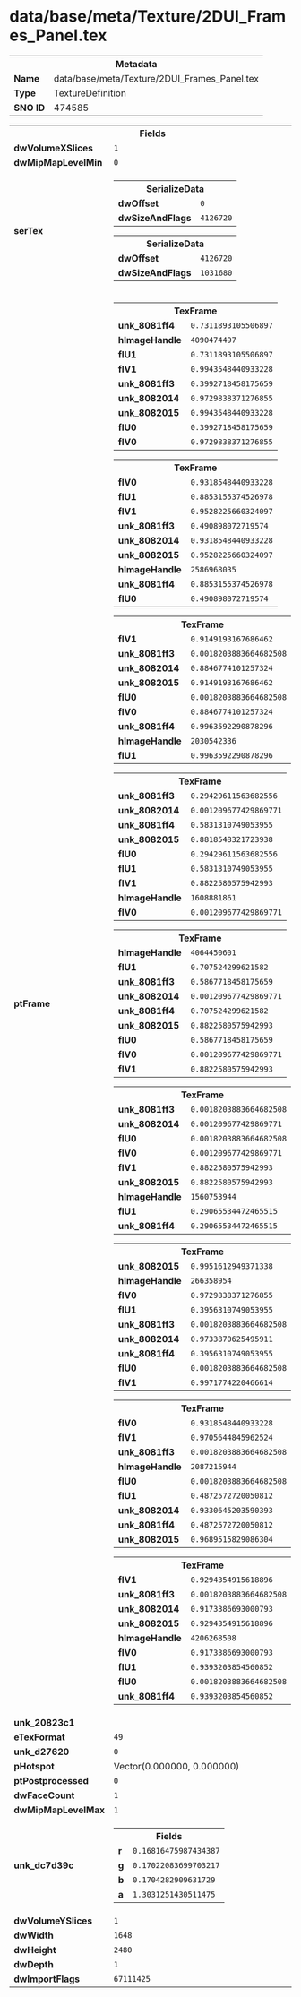 <h1>data/base/meta/Texture/2DUI_Frames_Panel.tex</h1><table><tr><th colspan="100%">Metadata</th></tr><tr><td><b>Name</b></td><td>data/base/meta/Texture/2DUI_Frames_Panel.tex</td></tr><tr><td><b>Type</b></td><td>TextureDefinition</td></tr><tr><td><b>SNO ID</b></td><td>474585</td></tr></table>

<table><tr><th colspan="100%">Fields</th></tr><tr><td><b>dwVolumeXSlices</b></td><td><code>1</code></td></tr><tr><td><b>dwMipMapLevelMin</b></td><td><code>0</code></td></tr><tr><td><b>serTex</b></td><td><table><tr><th colspan="100%">SerializeData</th></tr><tr><td><b>dwOffset</b></td><td><code>0</code></td></tr><tr><td><b>dwSizeAndFlags</b></td><td><code>4126720</code></td></tr></table>


<table><tr><th colspan="100%">SerializeData</th></tr><tr><td><b>dwOffset</b></td><td><code>4126720</code></td></tr><tr><td><b>dwSizeAndFlags</b></td><td><code>1031680</code></td></tr></table>


</td></tr><tr><td><b>ptFrame</b></td><td><table><tr><th colspan="100%">TexFrame</th></tr><tr><td><b>unk_8081ff4</b></td><td><code>0.7311893105506897</code></td></tr><tr><td><b>hImageHandle</b></td><td><code>4090474497</code></td></tr><tr><td><b>flU1</b></td><td><code>0.7311893105506897</code></td></tr><tr><td><b>flV1</b></td><td><code>0.9943548440933228</code></td></tr><tr><td><b>unk_8081ff3</b></td><td><code>0.3992718458175659</code></td></tr><tr><td><b>unk_8082014</b></td><td><code>0.9729838371276855</code></td></tr><tr><td><b>unk_8082015</b></td><td><code>0.9943548440933228</code></td></tr><tr><td><b>flU0</b></td><td><code>0.3992718458175659</code></td></tr><tr><td><b>flV0</b></td><td><code>0.9729838371276855</code></td></tr></table>


<table><tr><th colspan="100%">TexFrame</th></tr><tr><td><b>flV0</b></td><td><code>0.9318548440933228</code></td></tr><tr><td><b>flU1</b></td><td><code>0.8853155374526978</code></td></tr><tr><td><b>flV1</b></td><td><code>0.9528225660324097</code></td></tr><tr><td><b>unk_8081ff3</b></td><td><code>0.490898072719574</code></td></tr><tr><td><b>unk_8082014</b></td><td><code>0.9318548440933228</code></td></tr><tr><td><b>unk_8082015</b></td><td><code>0.9528225660324097</code></td></tr><tr><td><b>hImageHandle</b></td><td><code>2586968035</code></td></tr><tr><td><b>unk_8081ff4</b></td><td><code>0.8853155374526978</code></td></tr><tr><td><b>flU0</b></td><td><code>0.490898072719574</code></td></tr></table>


<table><tr><th colspan="100%">TexFrame</th></tr><tr><td><b>flV1</b></td><td><code>0.9149193167686462</code></td></tr><tr><td><b>unk_8081ff3</b></td><td><code>0.0018203883664682508</code></td></tr><tr><td><b>unk_8082014</b></td><td><code>0.8846774101257324</code></td></tr><tr><td><b>unk_8082015</b></td><td><code>0.9149193167686462</code></td></tr><tr><td><b>flU0</b></td><td><code>0.0018203883664682508</code></td></tr><tr><td><b>flV0</b></td><td><code>0.8846774101257324</code></td></tr><tr><td><b>unk_8081ff4</b></td><td><code>0.9963592290878296</code></td></tr><tr><td><b>hImageHandle</b></td><td><code>2030542336</code></td></tr><tr><td><b>flU1</b></td><td><code>0.9963592290878296</code></td></tr></table>


<table><tr><th colspan="100%">TexFrame</th></tr><tr><td><b>unk_8081ff3</b></td><td><code>0.29429611563682556</code></td></tr><tr><td><b>unk_8082014</b></td><td><code>0.001209677429869771</code></td></tr><tr><td><b>unk_8081ff4</b></td><td><code>0.5831310749053955</code></td></tr><tr><td><b>unk_8082015</b></td><td><code>0.8818548321723938</code></td></tr><tr><td><b>flU0</b></td><td><code>0.29429611563682556</code></td></tr><tr><td><b>flU1</b></td><td><code>0.5831310749053955</code></td></tr><tr><td><b>flV1</b></td><td><code>0.8822580575942993</code></td></tr><tr><td><b>hImageHandle</b></td><td><code>1608881861</code></td></tr><tr><td><b>flV0</b></td><td><code>0.001209677429869771</code></td></tr></table>


<table><tr><th colspan="100%">TexFrame</th></tr><tr><td><b>hImageHandle</b></td><td><code>4064450601</code></td></tr><tr><td><b>flU1</b></td><td><code>0.707524299621582</code></td></tr><tr><td><b>unk_8081ff3</b></td><td><code>0.5867718458175659</code></td></tr><tr><td><b>unk_8082014</b></td><td><code>0.001209677429869771</code></td></tr><tr><td><b>unk_8081ff4</b></td><td><code>0.707524299621582</code></td></tr><tr><td><b>unk_8082015</b></td><td><code>0.8822580575942993</code></td></tr><tr><td><b>flU0</b></td><td><code>0.5867718458175659</code></td></tr><tr><td><b>flV0</b></td><td><code>0.001209677429869771</code></td></tr><tr><td><b>flV1</b></td><td><code>0.8822580575942993</code></td></tr></table>


<table><tr><th colspan="100%">TexFrame</th></tr><tr><td><b>unk_8081ff3</b></td><td><code>0.0018203883664682508</code></td></tr><tr><td><b>unk_8082014</b></td><td><code>0.001209677429869771</code></td></tr><tr><td><b>flU0</b></td><td><code>0.0018203883664682508</code></td></tr><tr><td><b>flV0</b></td><td><code>0.001209677429869771</code></td></tr><tr><td><b>flV1</b></td><td><code>0.8822580575942993</code></td></tr><tr><td><b>unk_8082015</b></td><td><code>0.8822580575942993</code></td></tr><tr><td><b>hImageHandle</b></td><td><code>1560753944</code></td></tr><tr><td><b>flU1</b></td><td><code>0.29065534472465515</code></td></tr><tr><td><b>unk_8081ff4</b></td><td><code>0.29065534472465515</code></td></tr></table>


<table><tr><th colspan="100%">TexFrame</th></tr><tr><td><b>unk_8082015</b></td><td><code>0.9951612949371338</code></td></tr><tr><td><b>hImageHandle</b></td><td><code>266358954</code></td></tr><tr><td><b>flV0</b></td><td><code>0.9729838371276855</code></td></tr><tr><td><b>flU1</b></td><td><code>0.3956310749053955</code></td></tr><tr><td><b>unk_8081ff3</b></td><td><code>0.0018203883664682508</code></td></tr><tr><td><b>unk_8082014</b></td><td><code>0.9733870625495911</code></td></tr><tr><td><b>unk_8081ff4</b></td><td><code>0.3956310749053955</code></td></tr><tr><td><b>flU0</b></td><td><code>0.0018203883664682508</code></td></tr><tr><td><b>flV1</b></td><td><code>0.9971774220466614</code></td></tr></table>


<table><tr><th colspan="100%">TexFrame</th></tr><tr><td><b>flV0</b></td><td><code>0.9318548440933228</code></td></tr><tr><td><b>flV1</b></td><td><code>0.9705644845962524</code></td></tr><tr><td><b>unk_8081ff3</b></td><td><code>0.0018203883664682508</code></td></tr><tr><td><b>hImageHandle</b></td><td><code>2087215944</code></td></tr><tr><td><b>flU0</b></td><td><code>0.0018203883664682508</code></td></tr><tr><td><b>flU1</b></td><td><code>0.4872572720050812</code></td></tr><tr><td><b>unk_8082014</b></td><td><code>0.9330645203590393</code></td></tr><tr><td><b>unk_8081ff4</b></td><td><code>0.4872572720050812</code></td></tr><tr><td><b>unk_8082015</b></td><td><code>0.9689515829086304</code></td></tr></table>


<table><tr><th colspan="100%">TexFrame</th></tr><tr><td><b>flV1</b></td><td><code>0.9294354915618896</code></td></tr><tr><td><b>unk_8081ff3</b></td><td><code>0.0018203883664682508</code></td></tr><tr><td><b>unk_8082014</b></td><td><code>0.9173386693000793</code></td></tr><tr><td><b>unk_8082015</b></td><td><code>0.9294354915618896</code></td></tr><tr><td><b>hImageHandle</b></td><td><code>4206268508</code></td></tr><tr><td><b>flV0</b></td><td><code>0.9173386693000793</code></td></tr><tr><td><b>flU1</b></td><td><code>0.9393203854560852</code></td></tr><tr><td><b>flU0</b></td><td><code>0.0018203883664682508</code></td></tr><tr><td><b>unk_8081ff4</b></td><td><code>0.9393203854560852</code></td></tr></table>


</td></tr><tr><td><b>unk_20823c1</b></td><td></td></tr><tr><td><b>eTexFormat</b></td><td><code>49</code></td></tr><tr><td><b>unk_d27620</b></td><td><code>0</code></td></tr><tr><td><b>pHotspot</b></td><td>Vector(0.000000, 0.000000)</td></tr><tr><td><b>ptPostprocessed</b></td><td><code>0</code></td></tr><tr><td><b>dwFaceCount</b></td><td><code>1</code></td></tr><tr><td><b>dwMipMapLevelMax</b></td><td><code>1</code></td></tr><tr><td><b>unk_dc7d39c</b></td><td><table><tr><th colspan="100%">Fields</th></tr><tr><td><b>r</b></td><td><code>0.16816475987434387</code></td></tr><tr><td><b>g</b></td><td><code>0.17022083699703217</code></td></tr><tr><td><b>b</b></td><td><code>0.1704282909631729</code></td></tr><tr><td><b>a</b></td><td><code>1.3031251430511475</code></td></tr></table>

</td></tr><tr><td><b>dwVolumeYSlices</b></td><td><code>1</code></td></tr><tr><td><b>dwWidth</b></td><td><code>1648</code></td></tr><tr><td><b>dwHeight</b></td><td><code>2480</code></td></tr><tr><td><b>dwDepth</b></td><td><code>1</code></td></tr><tr><td><b>dwImportFlags</b></td><td><code>67111425</code></td></tr></table>

